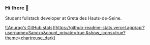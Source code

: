 ### Hi there 👋

Student fullstack developer at Greta des Hauts-de-Seine.

[![Anurag's GitHub stats](https://github-readme-stats.vercel.app/api?username=Sancxo&count_private=true &show_icons=true?theme=chartreuse_dark)](https://github.com/anuraghazra/github-readme-stats)

<!--
**Sancxo/sancxo** is a ✨ _special_ ✨ repository because its `README.md` (this file) appears on your GitHub profile.

Here are some ideas to get you started:

- 🔭 I’m currently working on ...
- 🌱 I’m currently learning ...
- 👯 I’m looking to collaborate on ...
- 🤔 I’m looking for help with ...
- 💬 Ask me about ...
- 📫 How to reach me: ...
- 😄 Pronouns: ...
- ⚡ Fun fact: ...
-->

